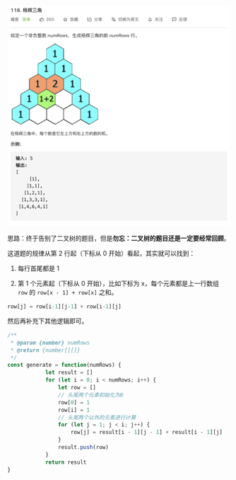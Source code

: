 ![](../images/lc118.png)

思路：终于告别了二叉树的题目，但是**勿忘：二叉树的题目还是一定要经常回顾**。

这道题的规律从第 2 行起（下标从 0 开始）看起，其实就可以找到：

1. 每行首尾都是 1

2. 第 1 个元素起（下标从 0 开始），比如下标为 x，每个元素都是上一行数组 `row` 的 `row[x - 1] + row[x]` 之和。

```javascript
row[j] = row[i-1][j-1] + row[i-1][j]
```

然后再补充下其他逻辑即可。



```javascript
/**
 * @param {number} numRows
 * @return {number[][]}
 */
const generate = function(numRows) {
            let result = []
            for (let i = 0; i < numRows; i++) {
                let row = []
                // 头尾两个元素初始化为0
                row[0] = 1
                row[i] = 1
                // 头尾两个以外的元素进行计算
                for (let j = 1; j < i; j++) {
                    row[j] = result[i - 1][j - 1] + result[i - 1][j]
                }
                result.push(row)
            }
            return result
}
```
